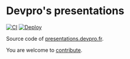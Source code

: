 # Devpro's presentations

[![CI](https://github.com/devpro/presentations/actions/workflows/ci.yml/badge.svg?branch=main)](https://github.com/devpro/presentations/actions/workflows/ci.yml)
[![Deploy](https://github.com/devpro/presentations/actions/workflows/deploy.yml/badge.svg?branch=main)](https://github.com/devpro/presentations/actions/workflows/deploy.yml)

Source code of [presentations.devpro.fr](http://presentations.devpro.fr/).

You are welcome to [contribute](CONTRIBUTING.md).
